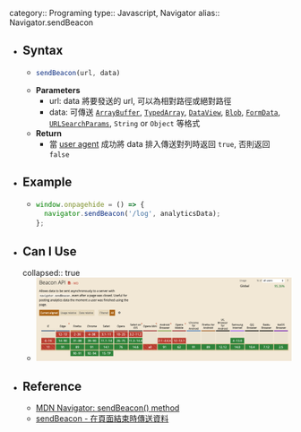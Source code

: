 category:: Programing
type:: Javascript, Navigator
alias:: Navigator.sendBeacon

- ## Syntax
	- ```js
	  sendBeacon(url, data)
	  ```
	- **Parameters**
		- url: data 將要發送的 url, 可以為相對路徑或絕對路徑
		- data: 可傳送 [`ArrayBuffer`](https://developer.mozilla.org/en-US/docs/Web/JavaScript/Reference/Global_Objects/ArrayBuffer), [`TypedArray`](https://developer.mozilla.org/en-US/docs/Web/JavaScript/Reference/Global_Objects/TypedArray), [`DataView`](https://developer.mozilla.org/en-US/docs/Web/JavaScript/Reference/Global_Objects/DataView), [`Blob`](https://developer.mozilla.org/en-US/docs/Web/API/Blob), [`FormData`](https://developer.mozilla.org/en-US/docs/Web/API/FormData), [`URLSearchParams`](https://developer.mozilla.org/en-US/docs/Web/API/URLSearchParams), `String` or `Object` 等格式
	- **Return**
		- 當 [user agent](https://developer.mozilla.org/en-US/docs/Glossary/User_agent) 成功將 data 排入傳送對列時返回 `true`, 否則返回 `false`
- ## Example
	- ```js
	  window.onpagehide = () => {
	    navigator.sendBeacon('/log', analyticsData);
	  };
	  ```
- ## Can I Use
  collapsed:: true
	- ![xVdp5zz.png](../assets/xVdp5zz_1687745911270_0.png)
- ## Reference
	- [MDN Navigator: sendBeacon() method](https://developer.mozilla.org/en-US/docs/Web/API/Navigator/sendBeacon)
	- [sendBeacon - 在頁面結束時傳送資料](https://hackmd.io/@ritatariiiii/rkrJwMPiu#sendBeacon---%E5%9C%A8%E9%A0%81%E9%9D%A2%E7%B5%90%E6%9D%9F%E6%99%82%E5%82%B3%E9%80%81%E8%B3%87%E6%96%99)